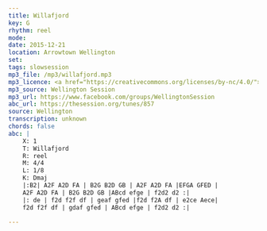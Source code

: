 ```yaml
---
title: Willafjord
key: G
rhythm: reel
mode: 
date: 2015-12-21
location: Arrowtown Wellington
set:
tags: slowsession
mp3_file: /mp3/willafjord.mp3
mp3_licence: <a href="https://creativecommons.org/licenses/by-nc/4.0/">CC-BY-NC-4.0</a>
mp3_source: Wellington Session
mp3_url: https://www.facebook.com/groups/WellingtonSession
abc_url: https://thesession.org/tunes/857
source: Wellington
transcription: unknown
chords: false
abc: |
    X: 1
    T: Willafjord
    R: reel
    M: 4/4
    L: 1/8
    K: Dmaj
    |:B2| A2F A2D FA | B2G B2D GB | A2F A2D FA |EFGA GFED |
    A2F A2D FA | B2G B2D GB |ABcd efge | f2d2 d2 :|
    |: de | f2d f2f df | geaf gfed |f2d f2A df | e2ce Aece|
    f2d f2f df | gdaf gfed | ABcd efge | f2d2 d2 :|
    
---
```


